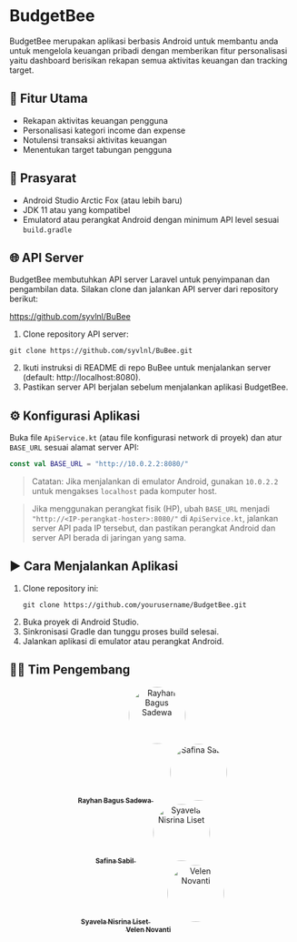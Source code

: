 # BudgetBee

BudgetBee merupakan aplikasi berbasis Android untuk membantu anda untuk mengelola keuangan pribadi dengan memberikan fitur personalisasi yaitu dashboard berisikan rekapan semua aktivitas keuangan dan tracking target.

## 🚀 Fitur Utama

- Rekapan aktivitas keuangan pengguna
- Personalisasi kategori income dan expense
- Notulensi transaksi aktivitas keuangan
- Menentukan target tabungan pengguna

## 🔧 Prasyarat

- Android Studio Arctic Fox (atau lebih baru)
- JDK 11 atau yang kompatibel
- Emulatord atau perangkat Android dengan minimum API level sesuai `build.gradle`

## 🌐 API Server

BudgetBee membutuhkan API server Laravel untuk penyimpanan dan pengambilan data. Silakan clone dan jalankan API server dari repository berikut:

https://github.com/syvlnl/BuBee

1. Clone repository API server:
```
git clone https://github.com/syvlnl/BuBee.git
```
2. Ikuti instruksi di README di repo BuBee untuk menjalankan server (default: http://localhost:8080).
3. Pastikan server API berjalan sebelum menjalankan aplikasi BudgetBee.

## ⚙️ Konfigurasi Aplikasi

Buka file `ApiService.kt` (atau file konfigurasi network di proyek) dan atur `BASE_URL` sesuai alamat server API:

```kotlin
const val BASE_URL = "http://10.0.2.2:8080/"
```

> Catatan: Jika menjalankan di emulator Android, gunakan `10.0.2.2` untuk mengakses `localhost` pada komputer host.

> Jika menggunakan perangkat fisik (HP), ubah `BASE_URL` menjadi `"http://<IP-perangkat-hoster>:8080/"` di `ApiService.kt`, jalankan server API pada IP tersebut, dan pastikan perangkat Android dan server API berada di jaringan yang sama.

## ▶️ Cara Menjalankan Aplikasi

1. Clone repository ini:
   ```
   git clone https://github.com/yourusername/BudgetBee.git
   ```
2. Buka proyek di Android Studio.
3. Sinkronisasi Gradle dan tunggu proses build selesai.
4. Jalankan aplikasi di emulator atau perangkat Android.

## 👩‍💻 Tim Pengembang

<p align="center">
  <a href="https://github.com/rayhanbss" style="margin: 0 15px; text-align: center;">
    <img src="https://github.com/rayhanbss.png?size=100" width="100" style="border-radius:50%;" alt="Rayhan Bagus Sadewa"/><br/>
    <sub><b>Rayhan Bagus Sadewa</b></sub>
  </a>
  <a href="https://github.com/safinasabil" style="margin: 0 15px; text-align: center;">
    <img src="https://github.com/safinasabil.png?size=100" width="100" style="border-radius:50%;" alt="Safina Sabil"/><br/>
    <sub><b>Safina Sabil</b></sub>
  </a>
  <a href="https://github.com/syvlnl" style="margin: 0 15px; text-align: center;">
    <img src="https://github.com/syvlnl.png?size=100" width="100" style="border-radius:50%;" alt="Syavela Nisrina Liset"/><br/>
    <sub><b>Syavela Nisrina Liset</b></sub>
  </a>
  <a href="https://github.com/Velelen" style="margin: 0 15px; text-align: center;">
    <img src="https://github.com/Velelen.png?size=100" width="100" style="border-radius:50%;" alt="Velen Novanti"/><br/>
    <sub><b>Velen Novanti</b></sub>
  </a>
</p>

